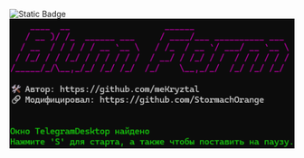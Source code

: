 ![Static Badge](https://img.shields.io/badge/Blum-Farm-purple)
![img1](https://github.com/StormachOrange/Blum_Farm/blob/main/img/img.png)

